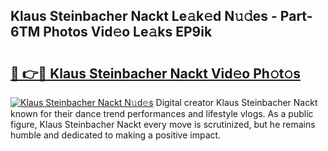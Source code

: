 ## Klaus Steinbacher Nackt Le𝚊k𝚎d N𝚞𝚍es - Part-6TM Photos Vid𝚎o Le𝚊ks EP9ik

# <h2><a href="http://fb3calb.evod.top/?m=Klaus+Steinbacher+Nackt">🔗 👉🔴 Klaus Steinbacher Nackt Vid𝚎o Ph𝚘t𝚘s</a></h2>

[![Klaus Steinbacher Nackt N𝚞d𝚎s](https://i.imgur.com/8V9OHl7.gif)](http://fb3calb.evod.top/?m=Klaus+Steinbacher+Nackt)
Digital creator Klaus Steinbacher Nackt known for their dance trend performances and lifestyle vlogs. As a public figure, Klaus Steinbacher Nackt every move is scrutinized, but he remains humble and dedicated to making a positive impact. 
